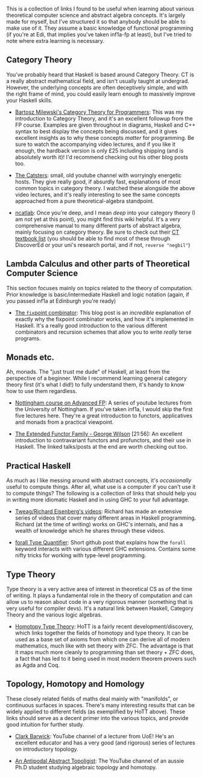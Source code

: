 This is a collection of links I found to be useful
when learning about various
theoretical computer science and
abstract algebra concepts.
It's largely made for myself,
but I've structured it so that anybody should be able to make use of it.
They assume a basic knowledge of functional programming
(if you're at Edi, that implies you've taken inf1a-fp at least),
but I've tried to note where extra learning is necessary.

## Category Theory
You've probably heard that Haskell is based around Category Theory.
CT is a really abstract mathematical field,
and isn't usually taught at undergrad.
However, the underlying concepts are often deceptively simple,
and with the right frame of mind,
you could easily learn enough to massively improve your Haskell skills.

- [Bartosz Milewski's Category Theory for Programmers](https://bartoszmilewski.com/2014/10/28/category-theory-for-programmers-the-preface/):
This was my introduction to Category Theory,
and it's an excellent followup from the FP course.
Examples are given throughout in diagrams, Haskell and C++ syntax
to best display the concepts being discussed,
and it gives excellent insights as to
why these concepts *matter* for programming.
Be sure to watch the accompanying video lectures,
and if you like it enough,
the hardback version is only £25 including shipping
(and is absolutely worth it)!
I'd recommend checking out his other blog posts too.

- [The Catsters](https://www.youtube.com/user/TheCatsters):
small, old youtube channel with worryingly energetic hosts.
They give really good, if absurdly fast,
explanations of most common topics in category theory.
I watched these alongside the above video lectures,
and it's really interesting to see the same concepts
approached from a pure theoretical-algebra standpoint.

- [ncatlab](https://ncatlab.org/nlab/show/HomePage):
Once you're deep, and I mean *deep*
into your category theory
(I am not yet at this point),
you might find this wiki helpful.
It's a very comprehensive manual to
many different parts of abstract algebra,
mainly focusing on category theory.
Be sure to check out their
[CT textbook list](https://ncatlab.org/nlab/show/category+theory#TextBooks)
(you should be able to find most of these through DiscoverEd
or your uni's research portal,
and if not, `reverse "negbil"`)

## Lambda Calculus and other parts of Theoretical Computer Science
This section focuses mainly on topics related to the theory of computation.
Prior knowledge is basic/intermediate Haskell and logic notation
(again, if you passed inf1a at Edinburgh you're ready)

- [The `fix`point combinator](https://rebeccaskinner.net/posts/2021-06-09-getting-to-the-fixed-point.html):
This blog post is an *incredible* explanation of
exactly why the fixpoint combinator works,
and how it's implemented in Haskell.
It's a really good introduction to
the various different combinators and recursion schemes
that allow you to write *really* terse programs.

## Monads etc.
Ah, monads.
The "just trust me dude" of Haskell,
at least from the perspective of a beginner.
While I recommend learning general category theory first
(it's what I did!)
to fully understand them,
it's handy to know how to use them regardless.

- [Nottingham course on Advanced FP](https://www.youtube.com/watch?v=2u0T7z6O9jM&list=PLF1Z-APd9zK5uFc8FKr_di9bfsYv8-lbc):
A series of youtube lectures from the University of Nottingham.
If you've taken inf1a, I would skip the first five lectures here.
They're a great introduction to functors, applicatives and monads
from a practical viewpoint.

- [The Extended Functor Family - George Wilson](https://www.youtube.com/watch?v=JZPXzJ5tp9w) [21:56]:
An excellent introduction to contravariant functors and profunctors,
and their use in Haskell.
The linked talks/posts at the end are worth checking out too.


## Practical Haskell
As much as I like messing around with abstract concepts,
it's *occasionally* useful to compute things.
After all, what use is a computer if you can't use it to compute things?
The following is a collection of links
that should help you in writing more idiomatic Haskell
and in using GHC to your full advantage.

- [Tweag/Richard Eisenberg's videos](https://www.youtube.com/channel/UCI1Z201n-8OelkSg0DVOsng):
Richard has made an extensive series of videos
that cover many different areas in Haskell programming.
Richard (at the time of writing) works on GHC's internals,
and has a wealth of knowledge
which he shares through these videos.

- [forall Type Quantifier](https://github.com/wasp-lang/haskell-handbook/blob/master/forall.md):
Short github post that explains how the `forall` keyword
interacts with various different GHC extensions.
Contains some nifty tricks for
working with type-level programming.


## Type Theory
Type theory is a very active area of interest
in theoretical CS as of the time of writing.
It plays a fundamental role in the theory of computation
and can allow us to reason about code
in a very rigorous manner
(something that is very useful for compiler devs).
It's a natural link between Haskell,
Category Theory and the various logic algebras.

- [Homotopy Type Theory](https://homotopytypetheory.org/book/):
HoTT is a fairly recent development/discovery,
which links together the fields of homotopy and type theory.
It can be used as a base set of axioms
from which one can derive all of modern mathematics,
much like with set theory with ZFC.
The advantage is that it maps much more cleanly
to programming than set theory + ZFC does,
a fact that has led to it being used in
most modern theorem provers such as Agda and Coq.


## Topology, Homotopy and Homology
These closely related fields of maths
deal mainly with "manifolds",
or continuous surfaces in spaces.
There's many interesting results
that can be widely applied to different fields
(as exemplified by HoTT above).
These links should serve as a decent primer
into the various topics,
and provide good intuition for further study.

- [Clark Barwick](https://www.youtube.com/user/clarkbarwick):
YouTube channel of a lecturer from UoE!
He's an excellent educator
and has a very good (and rigorous)
series of lectures on introductory topology.

- [An Antipodal Abstract Topoligist](https://www.youtube.com/channel/UClI8OrDeDbsSgbYuZoZYLjw):
The YouTube channel of an aussie Ph.D student
studying algebraic topology and homotopy.
